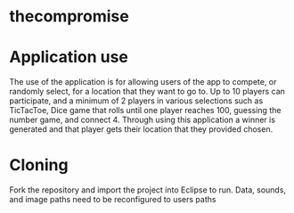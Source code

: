 # thecompromise

# Application use
The use of the application is for allowing users of the app to compete, or randomly select, for a location that they want to go to. Up to 10 players can participate, and a minimum of 2 players in various selections such as TicTacToe, Dice game that rolls until one player reaches 100, guessing the number game, and connect 4. Through using this application a winner is generated and that player gets their location that they provided chosen.
# Cloning 
Fork the repository and import the project into Eclipse to run. Data, sounds, and image paths need to be reconfigured to users paths   
